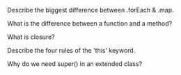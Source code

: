Describe the biggest difference between .forEach & .map.

What is the difference between a function and a method?

What is closure?

Describe the four rules of the 'this' keyword.

Why do we need super() in an extended class?
